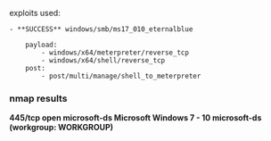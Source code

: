  exploits used:

	- **SUCCESS** windows/smb/ms17_010_eternalblue 
		
		payload:
			- windows/x64/meterpreter/reverse_tcp
			- windows/x64/shell/reverse_tcp
		post: 
			- post/multi/manage/shell_to_meterpreter
			  
			  
			  
			  
			  
### nmap results

**445/tcp   open  microsoft-ds  Microsoft Windows 7 - 10 microsoft-ds (workgroup: WORKGROUP)**
